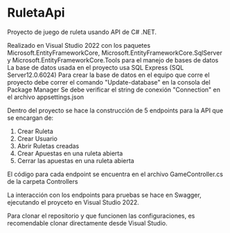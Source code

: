 # RuletaApi

Proyecto de juego de ruleta usando API de C# .NET.

Realizado en Visual Studio 2022 con los paquetes Microsoft.EntityFrameworkCore, Microsoft.EntityFrameworkCore.SqlServer y Microsoft.EntityFrameworkCore.Tools para el manejo de bases de datos
La base de datos usada en el proyecto usa SQL Express (SQL Server12.0.6024)
Para crear la base de datos en el equipo que corre el proyecto debe correr el comando "Update-database" en la consola del Package Manager
Se debe verificar el string de conexión "Connection" en el archivo appsettings.json

Dentro del proyecto se hace la construcción de 5 endpoints para la API que se encargan de:

1. Crear Ruleta
2. Crear Usuario
3. Abrir Ruletas creadas
4. Crear Apuestas en una ruleta abierta
5. Cerrar las apuestas en una ruleta abierta

El código para cada endpoint se encuentra en el archivo GameController.cs de la carpeta Controllers

La interacción con los endpoints para pruebas se hace en Swagger, ejecutando el proyceto en Visual Studio 2022.

Para clonar el repositorio y que funcionen las configuraciones, es recomendable clonar directamente desde Visual Studio.
